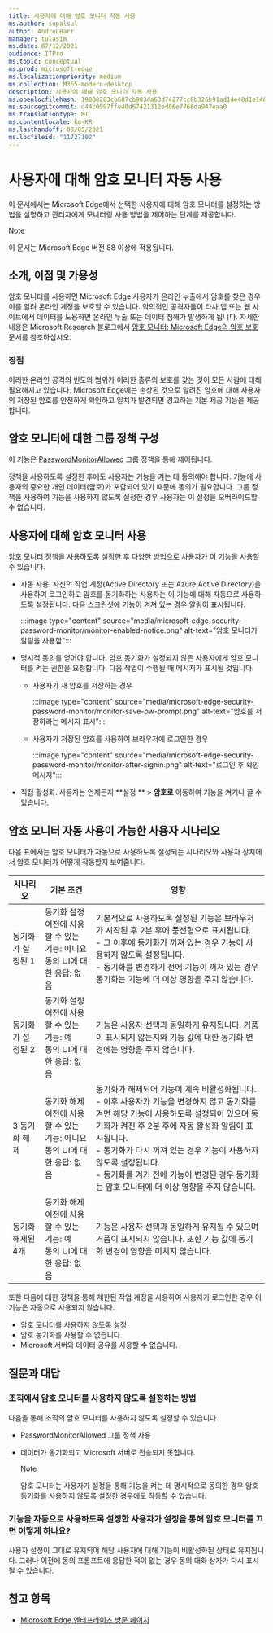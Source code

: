```yaml
---
title: 사용자에 대해 암호 모니터 자동 사용
ms.author: supalsul
author: AndreLBarr
manager: tulasim
ms.date: 07/12/2021
audience: ITPro
ms.topic: conceptual
ms.prod: microsoft-edge
ms.localizationpriority: medium
ms.collection: M365-modern-desktop
description: 사용자에 대해 암호 모니터 자동 사용
ms.openlocfilehash: 19008283cb687cb903da63d74277cc0b326b91ad14e48d1e14861d765d61479a
ms.sourcegitcommit: d44c0997ffe40d67421312ed96e7766da947eaa0
ms.translationtype: MT
ms.contentlocale: ko-KR
ms.lasthandoff: 08/05/2021
ms.locfileid: "11727102"
---
```

# <a name="password-monitor-auto-enabled-for-users"></a>사용자에 대해 암호 모니터 자동 사용

이 문서에서는 Microsoft Edge에서 선택한 사용자에 대해 암호 모니터를 설정하는 방법을 설명하고 관리자에게 모니터링 사용 방법을 제어하는 단계를 제공합니다.

> [!NOTE]
> 이 문서는 Microsoft Edge 버전 88 이상에 적용됩니다.

## <a name="introduction-benefits-and-availability"></a>소개, 이점 및 가용성

암호 모니터를 사용하면 Microsoft Edge 사용자가 온라인 누출에서 암호를 찾은 경우 이를 알려 온라인 계정을 보호할 수 있습니다. 악의적인 공격자들이 타사 앱 또는 웹 사이트에서 데이터를 도용하면 온라인 누출 또는 데이터 침해가 발생하게 됩니다. 자세한 내용은 Microsoft Research 블로그에서 [암호 모니터: Microsoft Edge의 암호 보호](https://www.microsoft.com/research/blog/password-monitor-safeguarding-passwords-in-microsoft-edge/) 문서를 참조하십시오.

### <a name="benefits"></a>장점

이러한 온라인 공격의 빈도와 범위가 이러한 종류의 보호를 갖는 것이 모든 사람에 대해 필요해지고 있습니다. Microsoft Edge에는 손상된 것으로 알려진 암호에 대해 사용자의 저장된 암호를 안전하게 확인하고 일치가 발견되면 경고하는 기본 제공 기능을 제공합니다.  

## <a name="configure-group-policy-for-password-monitor"></a>암호 모니터에 대한 그룹 정책 구성

이 기능은 [PasswordMonitorAllowed](./microsoft-edge-policies.md#passwordmonitorallowed) 그룹 정책을 통해 제어됩니다.

정책을 사용하도록 설정한 후에도 사용자는 기능을 켜는 데 동의해야 합니다. 기능에 사용자의 중요한 개인 데이터(암호)가 포함되어 있기 때문에 동의가 필요합니다. 그룹 정책을 사용하여 기능을 사용하지 않도록 설정한 경우 사용자는 이 설정을 오버라이드할 수 없습니다.  

## <a name="enabling-password-monitor-for-users"></a>사용자에 대해 암호 모니터 사용

암호 모니터 정책을 사용하도록 설정한 후 다양한 방법으로 사용자가 이 기능을 사용할 수 있습니다.

- 자동 사용. 자신의 작업 계정(Active Directory 또는 Azure Active Directory)을 사용하여 로그인하고 암호를 동기화하는 사용자는 이 기능에 대해 자동으로 사용하도록 설정됩니다. 다음 스크린샷에 기능이 켜져 있는 경우 알림이 표시됩니다.

  :::image type="content" source="media/microsoft-edge-security-password-monitor/monitor-enabled-notice.png" alt-text="암호 모니터가 알림을 사용함":::

-  명시적 동의를 얻어야 합니다. 암호 동기화가 설정되지 않은 사용자에게 암호 모니터를 켜는 권한을 요청합니다. 다음 작업이 수행될 때 메시지가 표시될 것입니다.
   - 사용자가 새 암호를 저장하는 경우
 
     :::image type="content" source="media/microsoft-edge-security-password-monitor/monitor-save-pw-prompt.png" alt-text="암호를 저장하라는 메시지 표시":::

   - 사용자가 저장된 암호를 사용하여 브라우저에 로그인한 경우
  
     :::image type="content" source="media/microsoft-edge-security-password-monitor/monitor-after-signin.png" alt-text="로그인 후 확인 메시지":::
   
- 직접 활성화. 사용자는 언제든지 **설정 ** > **암호로** 이동하여 기능을 켜거나 끌 수 있습니다.

## <a name="user-scenarios-with-password-monitor-auto-enabled"></a>암호 모니터 자동 사용이 가능한 사용자 시나리오

다음 표에서는 암호 모니터가 자동으로 사용하도록 설정되는 시나리오와 사용자 장치에서 암호 모니터가 어떻게 작동할지 보여줍니다.

| 시나리오 | 기본 조건 | 영향 |
|--|--|--|
| 동기화가 설정된 1 | 동기화 설정<br>이전에 사용할 수 있는 기능: 아니요<br>동의 UI에 대한 응답: 없음 | 기본적으로 사용하도록 설정된 기능은 브라우저가 시작된 후 2분 후에 풍선형으로 표시됩니다.<br>- 그 이후에 동기화가 꺼져 있는 경우 기능이 사용하지 않도록 설정됩니다.<br>- 동기화를 변경하기 전에 기능이 꺼져 있는 경우 동기화는 기능에 더 이상 영향을 주지 않습니다.   |
| 동기화가 설정된 2 | 동기화 설정<br>이전에 사용할 수 있는 기능: 예<br>동의 UI에 대한 응답: 없음 | 기능은 사용자 선택과 동일하게 유지됩니다.  거품이 표시되지 않는지와 기능 값에 대한 동기화 변경에는 영향을 주지 않습니다.|
| 3 동기화 해제 | 동기화 해제<br>이전에 사용할 수 있는 기능: 아니요<br>동의 UI에 대한 응답: 없음 | 동기화가 해제되어 기능이 계속 비활성화됩니다.<br>- 이후 사용자가 기능을 변경하지 않고 동기화를 켜면 해당 기능이 사용하도록 설정되어 있으며 동기화가 켜진 후 2분 후에 자동 활성화 알림이 표시됩니다. <br> - 동기화가 다시 꺼져 있는 경우 기능이 사용하지 않도록 설정됩니다. <br>- 동기화를 켜기 전에 기능이 변경된 경우 동기화는 암호 모니터에 더 이상 영향을 주지 않습니다.  |  
| 동기화 해제된 4개 | 동기화 해제<br>이전에 사용할 수 있는 기능: 예<br>동의 UI에 대한 응답: 없음 | 기능은 사용자 선택과 동일하게 유지될 수 있으며 거품이 표시되지 않습니다. 또한 기능 값에 동기화 변경이 영향을 미치지 않습니다.  |

또한 다음에 대한 정책을 통해 제한된 작업 계정을 사용하여 사용자가 로그인한 경우 이 기능은 자동으로 사용되지 않습니다.

- 암호 모니터를 사용하지 않도록 설정  
- 암호 동기화를 사용할 수 없습니다.
- Microsoft 서버와 데이터 공유를 사용할 수 없습니다.

## <a name="frequently-asked-questions"></a>질문과 대답

### <a name="how-can-password-monitor-be-disabled-for-my-organization"></a>조직에서 암호 모니터를 사용하지 않도록 설정하는 방법

다음을 통해 조직의 암호 모니터를 사용하지 않도록 설정할 수 있습니다.
- PasswordMonitorAllowed 그룹 정책 사용
- 데이터가 동기화되고 Microsoft 서버로 전송되지 못합니다.

  > [!NOTE]
  > 암호 모니터는 사용자가 설정을 통해 기능을 켜는 데 명시적으로 동의한 경우 암호 동기화를 사용하지 않도록 설정한 경우에도 작동할 수 있습니다.

### <a name="what-happens-if-a-user-for-whom-the-feature-has-been-auto-enabled-turns-password-monitor-off-via-settings"></a>기능을 자동으로 사용하도록 설정한 사용자가 설정을 통해 암호 모니터를 끄면 어떻게 하나요?

사용자 설정이 그대로 유지되어 해당 사용자에 대해 기능이 비활성화된 상태로 유지됩니다. 그러나 이전에 동의 프롬프트에 응답한 적이 없는 경우 동의 대화 상자가 다시 표시될 수 있습니다.

## <a name="see-also"></a>참고 항목

- [Microsoft Edge 엔터프라이즈 방문 페이지](https://aka.ms/EdgeEnterprise)